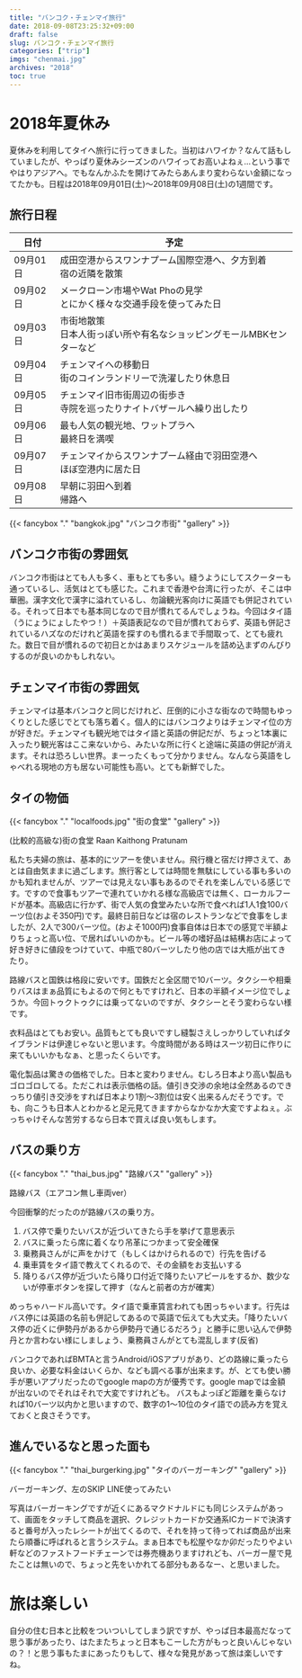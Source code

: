 ```yaml
---
title: "バンコク・チェンマイ旅行"
date: 2018-09-08T23:25:32+09:00
draft: false
slug: バンコク・チェンマイ旅行
categories: ["trip"]
imgs: "chenmai.jpg"
archives: "2018"
toc: true
---
```


# 2018年夏休み

夏休みを利用してタイへ旅行に行ってきました。当初はハワイか？なんて話もしていましたが、やっぱり夏休みシーズンのハワイってお高いよねぇ…という事でやはりアジアへ。でもなんかふたを開けてみたらあんまり変わらない金額になってたかも。日程は2018年09月01日(土)～2018年09月08日(土)の1週間です。

## 旅行日程

|日付|予定|
|---|---|
|09月01日|成田空港からスワンナプーム国際空港へ、夕方到着<br>宿の近隣を散策|
|09月02日|メークローン市場やWat Phoの見学<br>とにかく様々な交通手段を使ってみた日|
|09月03日|市街地散策<br>日本人街っぽい所や有名なショッピングモールMBKセンターなど|
|09月04日|チェンマイへの移動日<br>街のコインランドリーで洗濯したり休息日|
|09月05日|チェンマイ旧市街周辺の街歩き<br>寺院を巡ったりナイトバザールへ繰り出したり|
|09月06日|最も人気の観光地、ワットプラへ<br>最終日を満喫|
|09月07日|チェンマイからスワンナプーム経由で羽田空港へ<br>ほぼ空港内に居た日|
|09月08日|早朝に羽田へ到着<br>帰路へ|

{{< fancybox "." "bangkok.jpg" "バンコク市街" "gallery" >}}

## バンコク市街の雰囲気

バンコク市街はとても人も多く、車もとても多い。縫うようにしてスクーターも通っているし、活気はとても感じた。これまで香港や台湾に行ったが、そこは中華圏。漢字文化で漢字に溢れているし、勿論観光客向けに英語でも併記されている。それって日本でも基本同じなので目が慣れてるんでしょうね。今回はタイ語（うにょうにょしたやつ！）＋英語表記なので目が慣れておらず、英語も併記されているハズなのだけれど英語を探すのも慣れるまで手間取って、とても疲れた。数日で目が慣れるので初日とかはあまりスケジュールを詰め込まずのんびりするのが良いのかもしれない。


## チェンマイ市街の雰囲気

チェンマイは基本バンコクと同じだけれど、圧倒的に小さな街なので時間もゆっくりとした感じでとても落ち着く。個人的にはバンコクよりはチェンマイ位の方が好きだ。チェンマイも観光地ではタイ語と英語の併記だが、ちょっと1本裏に入ったり観光客はここ来ないから、みたいな所に行くと途端に英語の併記が消えます。それは恐ろしい世界。まーったくもって分かりません。なんなら英語をしゃべれる現地の方も居ない可能性も高い。とても新鮮でした。


## タイの物価

{{< fancybox "." "localfoods.jpg" "街の食堂" "gallery" >}}


(比較的高級な)街の食堂  Raan Kaithong Pratunam

私たち夫婦の旅は、基本的にツアーを使いません。飛行機と宿だけ押さえて、あとは自由気ままに過ごします。旅行客としては時間を無駄にしている事も多いのかも知れませんが、ツアーでは見えない事もあるのでそれを楽しんでいる感じです。ですので食事もツアーで連れていかれる様な高級店では無く、ローカルフードが基本。高級店に行かず、街で人気の食堂みたいな所で食べれば1人1食100バーツ位(およそ350円)です。最終日前日などは宿のレストランなどで食事をしましたが、2人で300バーツ位。(およそ1000円)食事自体は日本での感覚で半額よりちょっと高い位、で居ればいいのかも。ビール等の嗜好品は結構お店によって好き好きに値段をつけていて、中瓶で80バーツしたり他の店では大瓶が出てきたり。

路線バスと国鉄は格段に安いです。国鉄だと全区間で10バーツ。タクシーや相乗りバスはまぁ品質にもよるので何ともですけれど、日本の半額イメージ位でしょうか。今回トゥクトゥクには乗ってないのですが、タクシーとそう変わらない様です。

衣料品はとてもお安い。品質もとても良いですし縫製さえしっかりしていればタイブランドは伊達じゃないと思います。今度時間がある時はスーツ初日に作りに来てもいいかもなぁ、と思ったくらいです。

電化製品は驚きの価格でした。日本と変わりません。むしろ日本より高い製品もゴロゴロしてる。ただこれは表示価格の話。値引き交渉の余地は全然あるのできっちり値引き交渉をすれば日本より1割～3割位は安く出来るんだそうです。でも、向こうも日本人とわかると足元見てきますからなかなか大変ですよねぇ。ぶっちゃけそんな苦労するなら日本で買えば良い気もします。

## バスの乗り方

{{< fancybox "." "thai_bus.jpg" "路線バス" "gallery" >}}

路線バス（エアコン無し車両ver）

今回衝撃的だったのが路線バスの乗り方。

1. バス停で乗りたいバスが近づいてきたら手を挙げて意思表示
1. バスに乗ったら席に着くなり吊革につかまって安全確保
1. 乗務員さんがに声をかけて（もしくはかけられるので）行先を告げる
1. 乗車賃をタイ語で教えてくれるので、その金額をお支払いする
1. 降りるバス停が近づいたら降り口付近で降りたいアピールをするか、数少ないが停車ボタンを探して押す（なんと前者の方が確実）


めっちゃハードル高いです。タイ語で乗車賃言われても困っちゃいます。行先はバス停には英語の名前も併記してあるので英語で伝えても大丈夫。「降りたいバス停の近くに伊勢丹があるから伊勢丹で通じるだろう」と勝手に思い込んで伊勢丹とか言わない様にしましょう、乗務員さんがとても混乱します(反省)

バンコクであればBMTAと言うAndroid/iOSアプリがあり、どの路線に乗ったら良いか、必要な料金はいくらか、なども調べる事が出来ます。が、とても使い勝手が悪いアプリだったのでgoogle mapの方が優秀です。google mapでは金額が出ないのでそれはそれで大変ですけれども。
バスもよっぽど距離を乗らなければ10バーツ以内かと思いますので、数字の1～10位のタイ語での読み方を覚えておくと良さそうです。

## 進んでいるなと思った面も

{{< fancybox "." "thai_burgerking.jpg" "タイのバーガーキング" "gallery" >}}


バーガーキング、左のSKIP LINE使ってみたい

写真はバーガーキングですが近くにあるマクドナルドにも同じシステムがあって、画面をタッチして商品を選択、クレジットカードか交通系ICカードで決済すると番号が入ったレシートが出てくるので、それを持って待ってれば商品が出来たら順番に呼ばれると言うシステム。まぁ日本でも松屋やなか卯だったりやよい軒などのファストフードチェーンでは券売機ありますけれども、バーガー屋で見たことは無いので、ちょっと先をいかれてる部分もあるなー、と思いました。


# 旅は楽しい

自分の住む日本と比較をついついしてしまう訳ですが、やっぱ日本最高だなって思う事があったり、はたまたちょっと日本もこーした方がもっと良いんじゃないの？！と思う事もたまにあったりもして、様々な発見があって旅は楽しいですね。

